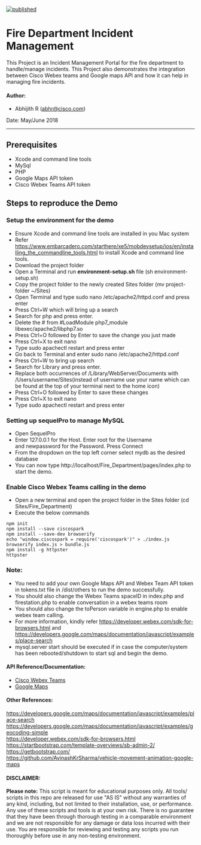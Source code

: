 [![published](https://static.production.devnetcloud.com/codeexchange/assets/images/devnet-published.svg)](https://developer.cisco.com/codeexchange/github/repo/Abhijith-R/Webex-teams-with-Google-Maps-Integration)

# Fire Department Incident Management
This Project is an Incident Management Portal for the fire department to handle/manage incidents. This Project also demonstrates the integration between Cisco Webex teams and Google maps API and how it can help in managing fire incidents.

#### Author:

* Abhijith R (abhr@cisco.com)

Date: May/June 2018
***

## Prerequisites
* Xcode and command line tools
* MySql
* PHP
* Google Maps API token
* Cisco Webex Teams API token

## Steps to reproduce the Demo

### Setup the environment for the demo

* Ensure Xcode and command line tools are installed in you Mac system
* Refer https://www.embarcadero.com/starthere/xe5/mobdevsetup/ios/en/installing_the_commandline_tools.html to install Xcode and command line tools.
*	Download the project folder
*	Open a Terminal and run <b>environment-setup.sh</b> file (sh environment-setup.sh)
*	Copy the project folder to the newly created Sites folder (mv project-folder ~/Sites)
*	Open Terminal and type sudo nano /etc/apache2/httpd.conf and press enter
*	Press Ctrl+W which will bring up a search
*	Search for php and press enter. 
*	Delete the # from #LoadModule php7_module libexec/apache2/libphp7.so
*	Press Ctrl+O followed by Enter to save the change you just made
*	Press Ctrl+X to exit nano
*	Type sudo apachectl restart and press enter
*	Go back to Terminal and enter sudo nano /etc/apache2/httpd.conf
*	Press Ctrl+W to bring up search
*	Search for Library and press enter.
*	Replace both occurrences of /Library/WebServer/Documents with /Users/username/Sites(instead of username use your name which can be found at the top of your terminal next to the home icon)
*	Press Ctrl+O followed by Enter to save these changes
*	Press Ctrl+X to exit nano
*	Type sudo apachectl restart and press enter

### Setting up sequelPro to manage MySQL
* Open SequelPro
*	Enter 127.0.0.1 for the Host. Enter root for the Username and newpassword for the Password. Press Connect
*	From the dropdown on the top left corner select mydb as the desired database
*	You can now type http://localhost/Fire_Department/pages/index.php to start the demo.

### Enable Cisco Webex Teams calling in the demo
*	Open a new terminal and open the project folder in the Sites folder (cd Sites/Fire_Department)
*	Execute the below commands
```
npm init
npm install --save ciscospark
npm install --save-dev browserify
echo "window.ciscospark = require('ciscospark')" > ./index.js
browserify index.js > bundle.js
npm install -g httpster
httpster
```

### Note:
*	You need to add your own Google Maps API and Webex Team API token in tokens.txt file in /dist/others to run the demo successfully.
*	You should also change the Webex Teams spaceID in index.php and firestation.php to enable conversation in a webex teams room
*	You should also change the toPerson variable in engine.php to enable  webex team calling.
*	For more information, kindly refer https://developer.webex.com/sdk-for-browsers.html and https://developers.google.com/maps/documentation/javascript/examples/place-search
*	mysql.server start should be executed if in case the computer/system has been rebooted/shutdown to start sql and begin the demo.

#### API Reference/Documentation:
* [Cisco Webex Teams](https://developer.webex.com/)
* [Google Maps](https://developers.google.com/places/)

#### Other References:
<https://developers.google.com/maps/documentation/javascript/examples/place-search><br>
<https://developers.google.com/maps/documentation/javascript/examples/geocoding-simple><br>
<https://developer.webex.com/sdk-for-browsers.html><br>
<https://startbootstrap.com/template-overviews/sb-admin-2/><br>
<https://getbootstrap.com/><br>
<https://github.com/AvinashKrSharma/vehicle-movement-animation-google-maps>

#### DISCLAIMER:
<b>Please note:</b> This script is meant for educational purposes only. All tools/ scripts in this repo are released for use "AS IS" without any warranties of any kind, including, but not limited to their installation, use, or performance. Any use of these scripts and tools is at your own risk. There is no guarantee that they have been through thorough testing in a comparable environment and we are not responsible for any damage or data loss incurred with their use.
You are responsible for reviewing and testing any scripts you run thoroughly before use in any non-testing environment.

